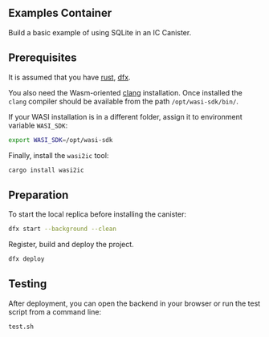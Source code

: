 ## Examples Container

Build a basic example of using SQLite in an IC Canister.


## Prerequisites

It is assumed that you have [rust](https://doc.rust-lang.org/book/ch01-01-installation.html), [dfx](https://internetcomputer.org/docs/current/developer-docs/setup/install/).


You also need the Wasm-oriented [clang](https://github.com/WebAssembly/wasi-sdk/releases/) installation. 
Once installed the `clang` compiler should be available from the path `/opt/wasi-sdk/bin/`. 

If your WASI installation is in a different folder, assign it to environment variable `WASI_SDK`:
```bash
export WASI_SDK=/opt/wasi-sdk
```

Finally, install the `wasi2ic` tool:
```bash
cargo install wasi2ic
```

## Preparation
To start the local replica before installing the canister:

```bash
dfx start --background --clean
```

Register, build and deploy the project.
```bash
dfx deploy
```

## Testing

After deployment, you can open the backend in your browser or run the test script from a command line:

```bash
test.sh
```
